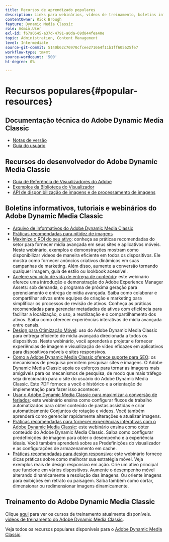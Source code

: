 ```yaml
---
title: Recursos de aprendizado populares
description: Links para webinários, vídeos de treinamento, boletins informativos, informações sobre práticas recomendadas e recursos do desenvolvedor para o Adobe Dynamic Media Classic.
contentOwner: Rick Brough
feature: Dynamic Media Classic
role: Admin,User
exl-id: f67a0645-a37d-4791-a0da-69d844fea40e
topic: Administration, Content Management
level: Intermediate
source-git-commit: 5140b62c76970cfcee271664f11b1ff605625fe7
workflow-type: tm+mt
source-wordcount: '500'
ht-degree: 0%

---
```


# Recursos populares{#popular-resources}

## Documentação técnica do Adobe Dynamic Media Classic

* [Notas de versão](https://experienceleague.adobe.com/en/docs/dynamic-media-developer-resources/release-notes/s7rn2017)
* [Guia do usuário](introduction.md)

## Recursos do desenvolvedor do Adobe Dynamic Media Classic

* [Guia de Referência de Visualizadores do Adobe](https://experienceleague.adobe.com/en/docs/dynamic-media-developer-resources)
* [Exemplos da Biblioteca do Visualizador](https://landing.adobe.com/en/na/dynamic-media/ctir-2755/live-demos.html)
* [API de disponibilização de imagens e de processamento de imagens](https://experienceleague.adobe.com/en/docs/dynamic-media-developer-resources)

## Boletins informativos, tutoriais e webinários do Adobe Dynamic Media Classic

* [Arquivo de informativos do Adobe Dynamic Media Classic](/help/using/dynamic-media-newsletter.md)
* [Práticas recomendadas para nitidez de imagens](/help/using/assets/s7_sharpening_images.pdf)
* [Maximize o ROI do seu ativo](https://adobecustomersuccess.adobeconnect.com/p5ar3hfrrec/?launcher=false&fcsContent=true&pbMode=normal&proto=true): conheça as práticas recomendadas do setor para fornecer mídia avançada em seus sites e aplicativos móveis. Neste webinário, exemplos e demonstrações mostram como disponibilizar vídeos de maneira eficiente em todos os dispositivos. Ele mostra como fornecer anúncios criativos dinâmicos em suas campanhas de marketing. Além disso, aumente a conversão tornando qualquer imagem, guia de estilo ou lookbook acessível.
* [Acelere seu ciclo de vida de entrega de conteúdo](https://adobecustomersuccess.adobeconnect.com/p88ducm9pqv/): este webinário oferece uma introdução e demonstração do Adobe Experience Manager Assets: sob demanda, o programa de próxima geração para gerenciamento e entrega de mídia avançada. Saiba como colaborar e compartilhar ativos entre equipes de criação e marketing para simplificar os processos de revisão de ativos. Conheça as práticas recomendadas para gerenciar metadados de ativos com eficiência para facilitar a localização, o uso, a reutilização e o compartilhamento dos ativos. Saiba como oferecer experiências interativas de mídia avançada entre canais.
* [Design para Otimização Móvel](https://adobecustomersuccess.adobeconnect.com/p6oqd3wydif/?launcher=false&fcsContent=true&pbMode=normal&proto=true): uso do Adobe Dynamic Media Classic para entrega eficiente de mídia avançada direcionada a todos os dispositivos. Neste webinário, você aprenderá a projetar e fornecer experiências de imagem e visualização de vídeo eficazes em aplicativos para dispositivos móveis e sites responsivos.
* [Como a Adobe Dynamic Media Classic oferece suporte para SEO](/help/using/assets/s7_seo.pdf): os mecanismos de pesquisa permitem pesquisar sites e imagens. O Adobe Dynamic Media Classic apoia os esforços para tornar as imagens mais amigáveis para os mecanismos de pesquisa, de modo que mais tráfego seja direcionado para o site do usuário do Adobe Dynamic Media Classic. Este PDF fornece a você o histórico e a orientação de implementação para fazer isso acontecer.
* [Usar o Adobe Dynamic Media Classic para maximizar a conversão de feriados](https://adobecustomersuccess.adobeconnect.com/p32n1yr85c9/?proto=true): este webinário ensina como configurar fluxos de trabalho automatizados para obter conteúdo de pastas assistidas e criar automaticamente Conjuntos de rotação e vídeos. Você também aprenderá como gerenciar rapidamente alterações e atualizar imagens.
* [Práticas recomendadas para fornecer experiências interativas com o Adobe Dynamic Media Classic](https://seminars.adobeconnect.com/p7wb8ej3u6d/): este webinário ensina como obter conteúdo do Adobe Dynamic Media Classic. Saiba como configurar predefinições de imagem para obter o desempenho e a experiência ideais. Você também aprenderá sobre as Predefinições do visualizador e as configurações de armazenamento em cache.
* [Práticas recomendadas para design responsivo](https://offers.adobe.com/en/na/marketing/landings/_40458_responsive_design_live_on_demand_webinar.html): este webinário fornece dicas práticas sobre como melhorar sua estratégia móvel. Veja exemplos reais de design responsivo em ação. Crie um ativo principal que funcione em vários dispositivos. Aumente o desempenho móvel alterando dinamicamente a resolução das imagens. Ou oriente imagens para exibições em retrato ou paisagem. Saiba também como cortar, dimensionar ou redimensionar imagens dinamicamente.

## Treinamento do Adobe Dynamic Media Classic

Clique [aqui](https://training.adobe.com/training/courses.html#product=adobe-scene7) para ver os cursos de treinamento atualmente disponíveis.
[vídeos de treinamento do Adobe Dynamic Media Classic](https://experienceleague.adobe.com/en/docs/dynamic-media-classic/using/intro/training-videos#intro).

Veja todos os recursos populares disponíveis para o [Adobe Dynamic Media Classic](home.md).
